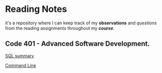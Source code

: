 # Reading Notes

it's a repository where I can keep track of my **observations** and _questions_ from the reading assignments throughout my **_course_**.

## Code 401 - Advanced Software Development.

[SQL summary](Introduction-to-SQL/SQL.md)

[Command Line](./commandLine/commands.md)

